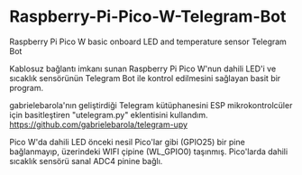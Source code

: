 # Raspberry-Pi-Pico-W-Telegram-Bot
Raspberry Pi Pico W basic onboard LED and temperature sensor Telegram Bot

Kablosuz bağlantı imkanı sunan Raspberry Pi Pico W'nun dahili LED'i ve sıcaklık sensörünün Telegram Bot ile kontrol edilmesini sağlayan basit bir program.


gabrielebarola'nın geliştirdiği Telegram kütüphanesini ESP mikrokontrolcüler için basitleştiren  "utelegram.py" eklentisini kullandım.
https://github.com/gabrielebarola/telegram-upy


Pico W'da dahili LED önceki nesil Pico'lar gibi (GPIO25) bir pine bağlanmayıp, üzerindeki WIFI çipine (WL_GPIO0) taşınmış. 
Pico'larda dahili sıcaklık sensörü sanal ADC4 pinine bağlı. 
